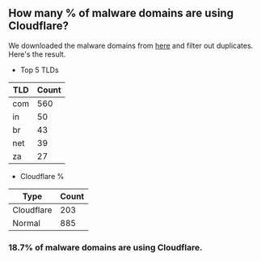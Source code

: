 ## How many % of malware domains are using Cloudflare?


We downloaded the malware domains from [here](https://urlhaus.abuse.ch) and filter out duplicates.
Here's the result.


[//]: # (start replacement)


- Top 5 TLDs

| TLD | Count |
| --- | --- |
| com | 560 |
| in | 50 |
| br | 43 |
| net | 39 |
| za | 27 |


- Cloudflare %

| Type | Count |
| --- | --- |
| Cloudflare | 203 |
| Normal | 885 |


### 18.7% of malware domains are using Cloudflare.